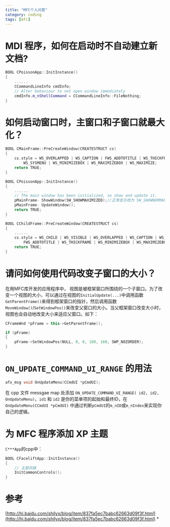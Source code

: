 ```yaml
---
title: "MFC个人问答"
category: coding
tags: [mfc]
---
```



# MDI 程序，如何在启动时不自动建立新文档?

```cpp
BOOL CPoissonApp::InitInstance()
{
    ......
    CCommandLineInfo cmdInfo;
    // Alter behaviour to not open window immediately
    cmdInfo.m_nShellCommand = CCommandLineInfo::FileNothing;
}
```


# 如何启动窗口时，主窗口和子窗口就最大化？

```cpp
BOOL CMainFrame::PreCreateWindow(CREATESTRUCT cs)
{
    cs.style = WS_OVERLAPPED | WS_CAPTION | FWS_ADDTOTITLE | WS_THICKFRAME |
        WS_SYSMENU | WS_MINIMIZEBOX | WS_MAXIMIZEBOX | WS_MAXIMIZE;
    return TRUE;
}

BOOL CPoissonApp::InitInstance()
{
    ......
    // The main window has been initialized, so show and update it.
    pMainFrame- ShowWindow(SW_SHOWMAXIMIZED);//正常显示改为 SW_SHOWNORMAL
    pMainFrame- UpdateWindow();
    return TRUE;
}

BOOL CChildFrame::PreCreateWindow(CREATESTRUCT cs)
{
    ......
    cs.style = WS_CHILD | WS_VISIBLE | WS_OVERLAPPED | WS_CAPTION | WS_SYSMENU |
        FWS_ADDTOTITLE | WS_THICKFRAME | WS_MINIMIZEBOX | WS_MAXIMIZEBOX | WS_MAXIMIZE;
    return TRUE;
} 
```


# 请问如何使用代码改变子窗口的大小？

在用MFC库开发的应用程序中， 视图是被框架窗口所围绕的一个子窗口。为了改变一个视图的大小，可以通过在视图的`InitialUpdate(...)`中调用函数`GetParentFrame()`来得到框架窗口的指针，然后调用函数`MoveWindow()`/`SetWindowPos()`来改变父窗口的大小。当父框架窗口改变大小时，视图也会自动地改变大小来适应父窗口。如下：

```cpp
CFrameWnd *pFrame = this->GetParentFrame(); 

if (pFrame)
{ 
    pFrame->SetWindowPos(NULL, 0, 0, 160, 160, SWP_NOZORDER); 
}
```

# `ON_UPDATE_COMMAND_UI_RANGE` 的用法

```cpp
afx_msg void OnUpdateMenu(CCmdUI *pCmdUI);
```

在 cpp 文件 messgae map 处添加 `ON_UPDATE_COMMAND_UI_RANGE( id2, id2, OnUpdateMenu)`，`id1` 和 `id2` 是你的菜单项的起始和最终ID，在 `OnUpdateMenu(CCmdUI *pCmdUI)` 中通过判断`pCmdUI`的`m_nID`或`m_nIndex`来实现你自己的逻辑。


# 为 MFC 程序添加 XP 主题

`C***App`的cpp中：

```cpp
BOOL CFaceliftApp::InitInstance()
{
    // 主题风格
    InitCommonControls();
} 
```

# 参考

[http://hi.baidu.com/shilyx/blog/item/837fa5ec7babc62663d09f3f.html](http://hi.baidu.com/shilyx/blog/item/837fa5ec7babc62663d09f3f.html) *

